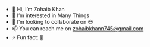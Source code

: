 - 👋 Hi, I’m Zohaib Khan 
- 👀 I’m interested in Many Things
- 💞️ I’m looking to collaborate on 😎
- 📫 You can reach me on zohaibkhann745@gmail.com
- ⚡ Fun fact: 🙈

<!---
zohaibkhan745/zohaibkhan745 is a ✨ special ✨ repository because its `README.md` (this file) appears on your GitHub profile.
You can click the Preview link to take a look at your changes.
--->
